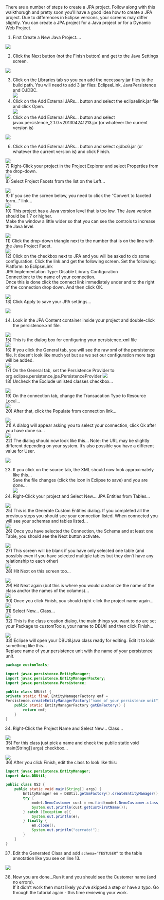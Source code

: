<!-- this is the tutorial slowly I turned -->
There are a number of steps to create a JPA project. Follow along with this walkthorugh and pretty soon you'll have a good idea how to create a JPA project. Due to differences in Eclipse versions, your screens may differ slightly. You can create a JPA project for a Java project or for a Dynamic Web Project.

1) First Create a New Java Project….

![](images/slowlyiturned/image10.png)<br>

2) Click the Next button (not the Finish button) and get to the Java Settings screen.

![](images/slowlyiturned/image12.png)<br>

3) Click on the Libraries tab so you can add the necessary jar files to the build path. You will need to add 3 jar files: EclipseLink, JavaPersistence and OJDBC.<br>
![](images/slowlyiturned/image11.png)<br>
4) Click on the Add External JARs… button and select the eclipselink.jar file and click Open. <br>
![](images/slowlyiturned/image14.png)<br>
5) Click on the Add External JARs… button and select javax.persistence_2.1.0.v201304241213.jar (or whatever the current version is)<br>

![](images/slowlyiturned/image13.png)<br>

6) Click on the Add External JARs… button and select ojdbc6.jar (or whatever the current version is) and click Finish.<br>

![](images/slowlyiturned/image16.png)<br>
7) Right-Click your project in the Project Explorer and select Properties from the drop-down.<br>
![](images/slowlyiturned/image15.png)<br>
8) Select Project Facets from the list on the Left…<br>

![](images/slowlyiturned/image20.png)<br>
9) If you see the screen below, you need to click the “Convert to faceted form…” link…<br>
![](images/slowlyiturned/image18.png)<br>
10) This project has a Java version level that is too low.  The Java version should be 1.7 or higher.<br>
Make the window a little wider so that you can see the controls to increase the Java level.<br>

![](images/slowlyiturned/image25.png)<br>
11) Click the drop-down triangle next to the number that is on the line with the Java Project Facet.<br>
![](images/slowlyiturned/image21.png)<br>
12) Click on the checkbox next to JPA and you will be asked to do some configuration. Click the link and get the following screen. Set the following:<br>
Platform: to EclipseLink<br>
JPA Implementation Type: Disable Library Configuration<br>
Connection: to the name of your connection. <br>
Once this is done click the connect link immediately under and to the right of the connection drop down. 
And then click OK.<br>

![](images/slowlyiturned/image23.png)<br>
13) Click Apply to save your JPA settings…<br>

![](images/slowlyiturned/image26.png)<br>

14) Look in the JPA Content container inside your project and double-click the persistence.xml file.<br>

![](images/slowlyiturned/image28.png)<br>
15) This is the dialog box for configuring your persistence.xml file<br>
![](images/slowlyiturned/image29.png)<br>
16) If you click the General tab, you will see the raw xml of the persistence file. It doesn’t look like much yet but as we set our configuration more tags will be added.<br>
![](images/slowlyiturned/image30.png)<br>
17) On the General tab, set the Persistence Provider to  org.eclipse.persistence.jpa.PersistenceProvider
![](images/slowlyiturned/image31.png)<br>
18) Uncheck the Exclude unlisted classes checkbox…<br>

![](images/slowlyiturned/image32.png)<br>
19) On the connection tab, change the Transacation Type to Resource Local…<br>
![](images/slowlyiturned/image33.png)<br>
20) After that, click the Populate from connection link…<br>

![](images/slowlyiturned/image34.png)<br>
21) A dialog will appear asking you to select your connection, click Ok after you have done so…<br>
![](images/slowlyiturned/image00.png)<br>
22) The dialog should now look like this… Note: the URL may be slightly different depending on your system. It’s also possible you have a different value for User.<br>

![](images/slowlyiturned/image01.png)<br>

23) If you click on the source tab, the XML should now look approximately like this… <br>
Save the file changes (click the icon in Eclipse to save) and you are done…<br>
![](images/slowlyiturned/image02.png)<br>
24) Right-Click your project and Select New… JPA Entities from Tables…<br>

![](images/slowlyiturned/image03.png)<br>
25) This is the Generate Custom Entities dialog. If you completed all the previous steps you should see your connection listed. When connected you will see your schemas and tables listed…<br>
![](images/slowlyiturned/image04.png)<br>
26) Once you have selected the Connection, the Schema and at least one Table, you should see the Next button activate.<br>

![](images/slowlyiturned/image05.png)<br>
27) This screen will be blank if you have only selected one table (and possibly even if you have selected multiple tables but they don’t have any relationship to each other)<br>
![](images/slowlyiturned/image06.png)<br>
28) Hit Next on this screen too…<br>

![](images/slowlyiturned/image07.png)<br>
29) Hit Next again (but this is where you would customize the name of the class and/or the names of the columns)…<br>
![](images/slowlyiturned/image08.png)<br>
30) Once you click Finish, you should right-click the project name again…<br>
![](images/slowlyiturned/image09.png)<br>
31) Select New… Class…<br>
![](images/slowlyiturned/image17.png)<br>
32) This is the class creation dialog, the main things you want to do are set your Package to customTools, your name to DBUtil and then click Finish…<br>

![](images/slowlyiturned/image19.png)<br>
33) Eclipse will open your DBUtil.java class ready for editing. Edit it to look something like this…<br>
Replace name of your persistence unit with the name of your persistence unit.<br>

```java
package customTools;

import javax.persistence.EntityManager;
import javax.persistence.EntityManagerFactory;
import javax.persistence.Persistence;

public class DBUtil {
private static final EntityManagerFactory emf = 
Persistence.createEntityManagerFactory("name of your persistence unit");
	public static EntityManagerFactory getEmFactory() {
		return emf;
	}
}
```
34) Right-Click the Project Name and Select New… Class…<br>

![](images/slowlyiturned/image22.png)<br>
35) For this class just pick a name and check the public static void main(String[] args) checkbox…<br>

![](images/slowlyiturned/image24.png)<br>
36) After you click Finish, edit the class to look like this:<br>

```java
import javax.persistence.EntityManager;
import data.DBUtil;

public class QS3 {
	public static void main(String[] args) {
		EntityManager em = DBUtil.getEmFactory().createEntityManager();
		try {
			model.DemoCustomer cust = em.find(model.DemoCustomer.class, (long)2);
			System.out.println(cust.getCustFirstName());
		} catch (Exception e){
			System.out.println(e);
		} finally {
			em.close();
			System.out.println("cerrado!");
		}
	}
}

```
37)  Edit the Generated Class and add ```schema=”TESTUSER”``` to the table annotation like you see on line 13.<br>

![](images/slowlyiturned/image27.png)<br>

38) Now you are done…Run it and you should see the Customer name (and no errors).<br>
If it didn’t work then most likely you’ve skipped a step or have a typo. Go through the tutorial again - this time reviewing your work.

